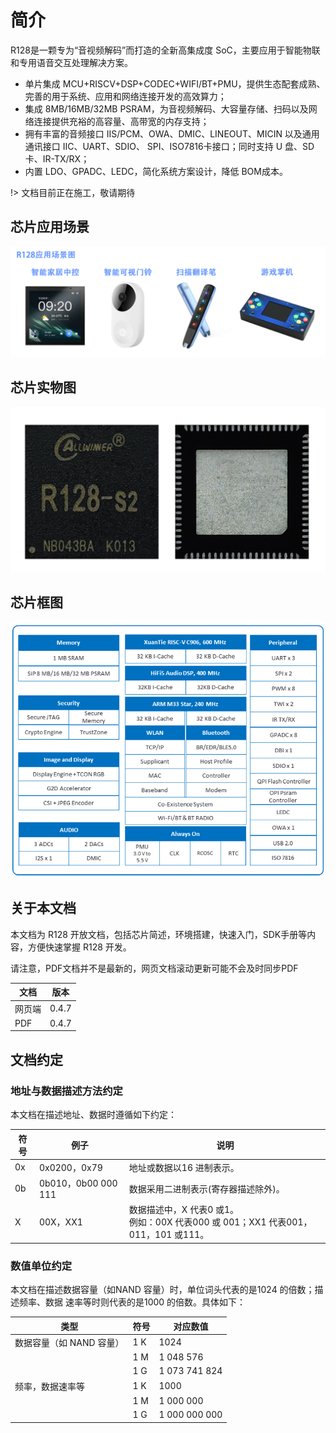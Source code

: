 # 简介

R128是一颗专为“音视频解码”而打造的全新高集成度 SoC，主要应用于智能物联和专用语音交互处理解决方案。

- 单片集成 MCU+RISCV+DSP+CODEC+WIFI/BT+PMU，提供生态配套成熟、完善的用于系统、应用和网络连接开发的高效算力；
- 集成 8MB/16MB/32MB PSRAM，为音视频解码、大容量存储、扫码以及网络连接提供充裕的高容量、高带宽的内存支持；
- 拥有丰富的音频接口 IIS/PCM、OWA、DMIC、LINEOUT、MICIN 以及通用通讯接口 IIC、UART、SDIO、 SPI、ISO7816卡接口；同时支持 U 盘、SD卡、IR-TX/RX；
- 内置 LDO、GPADC、LEDC，简化系统方案设计，降低 BOM成本。

!> 文档目前正在施工，敬请期待

## 芯片应用场景

![image-20220601152708483](assets/post/README/R128APP1.jpg)

## 芯片实物图

![R128ZB.png](assets/post/README/1680832460884-r128zb.png)

## 芯片框图

![image-20230319113235278](assets/post/README/image-20230319113235278-1691039559823-1.png)


## 关于本文档

本文档为 R128 开放文档，包括芯片简述，环境搭建，快速入门，SDK手册等内容，方便快速掌握 R128 开发。

请注意，PDF文档并不是最新的，网页文档滚动更新可能不会及时同步PDF

| 文档   | 版本  |
| ------ | ----- |
| 网页端 | 0.4.7 |
| PDF    | 0.4.7 |

## 文档约定

### 地址与数据描述方法约定

本文档在描述地址、数据时遵循如下约定：

| 符号 | 例子                | 说明                                                         |
| ---- | ------------------- | ------------------------------------------------------------ |
| 0x   | 0x0200，0x79        | 地址或数据以16 进制表示。                                    |
| 0b   | 0b010，0b00 000 111 | 数据采用二进制表示(寄存器描述除外)。                         |
| X    | 00X，XX1            | 数据描述中，X 代表0 或1。<br />例如：00X 代表000 或 001；XX1 代表001，011，101 或111。 |

### 数值单位约定

本文档在描述数据容量（如NAND 容量）时，单位词头代表的是1024 的倍数；描述频率、数据
速率等时则代表的是1000 的倍数。具体如下：

| 类型                     | 符号 | 对应数值      |
| ------------------------ | ---- | ------------- |
| 数据容量（如 NAND 容量） | 1 K  | 1024          |
|                          | 1 M  | 1 048 576     |
|                          | 1 G  | 1 073 741 824 |
| 频率，数据速率等         | 1 K  | 1000          |
|                          | 1 M  | 1 000 000     |
|                          | 1 G  | 1 000 000 000 |

